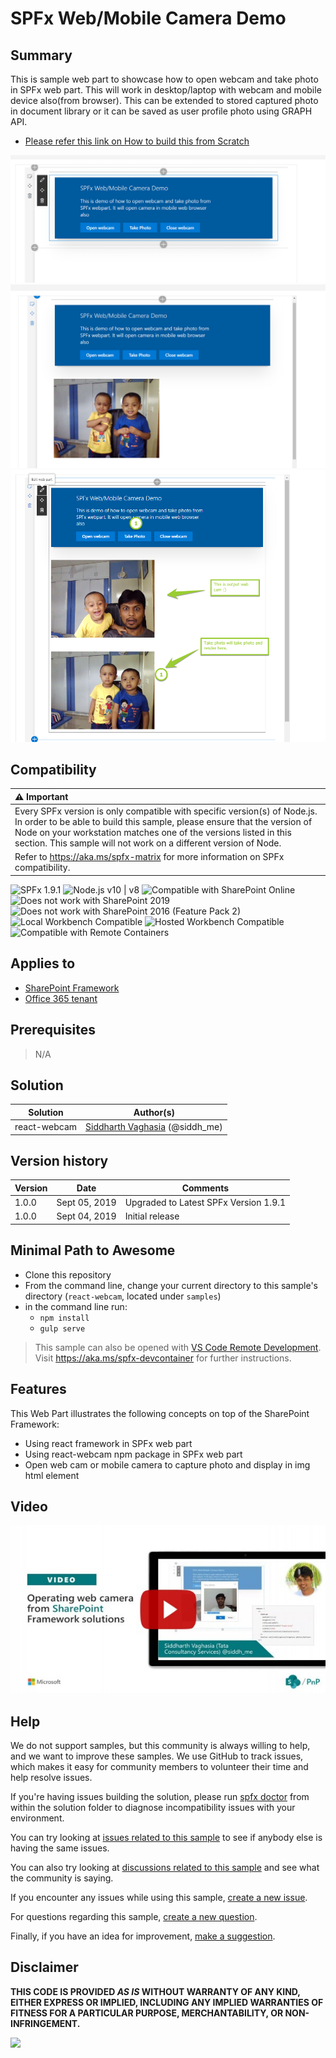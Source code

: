 # SPFx Web/Mobile Camera Demo

## Summary

This is sample web part to showcase how to open webcam and take photo in SPFx web part. This will work in desktop/laptop with webcam and mobile device also(from browser). This can be extended to stored captured photo in document library or it can be saved as user profile photo using GRAPH API.

* [Please refer this link on How to build this from Scratch](https://www.c-sharpcorner.com/article/how-to-open-webmobile-camera-and-take-photo-from-spfx-webpart/)

![Options Available](./assets/3.png?raw=true "Options Available")
![Opening webcam](./assets/4.png?raw=true "Opening webcam")
![Taking photo](./assets/5.png?raw=true "Taking photo")

## Compatibility

| :warning: Important          |
|:---------------------------|
| Every SPFx version is only compatible with specific version(s) of Node.js. In order to be able to build this sample, please ensure that the version of Node on your workstation matches one of the versions listed in this section. This sample will not work on a different version of Node.|
|Refer to <https://aka.ms/spfx-matrix> for more information on SPFx compatibility.   |

![SPFx 1.9.1](https://img.shields.io/badge/SPFx-1.9.1-green.svg) 
![Node.js v10 | v8](https://img.shields.io/badge/Node.js-v10%20%7C%20v8-green.svg) 
![Compatible with SharePoint Online](https://img.shields.io/badge/SharePoint%20Online-Compatible-green.svg)
![Does not work with SharePoint 2019](https://img.shields.io/badge/SharePoint%20Server%202019-Incompatible-red.svg "SharePoint Server 2019 requires SPFx 1.4.1 or lower")
![Does not work with SharePoint 2016 (Feature Pack 2)](https://img.shields.io/badge/SharePoint%20Server%202016%20(Feature%20Pack%202)-Incompatible-red.svg "SharePoint Server 2016 Feature Pack 2 requires SPFx 1.1")
![Local Workbench Compatible](https://img.shields.io/badge/Local%20Workbench-Compatible-green.svg)
![Hosted Workbench Compatible](https://img.shields.io/badge/Hosted%20Workbench-Compatible-green.svg)
![Compatible with Remote Containers](https://img.shields.io/badge/Remote%20Containers-Compatible-green.svg)

## Applies to

* [SharePoint Framework](https://learn.microsoft.com/sharepoint/dev/spfx/sharepoint-framework-overview)
* [Office 365 tenant](https://learn.microsoft.com/sharepoint/dev/spfx/set-up-your-developer-tenant)


## Prerequisites

> N/A

## Solution

Solution|Author(s)
--------|---------
react-webcam | [Siddharth Vaghasia](https://github.com/siddharth-vaghasia) (@siddh_me)

## Version history

Version|Date|Comments
-------|----|--------
1.0.0|Sept 05, 2019|Upgraded to Latest SPFx Version 1.9.1
1.0.0|Sept 04, 2019|Initial release

## Minimal Path to Awesome

* Clone this repository
* From the command line, change your current directory to this sample's directory (`react-webcam`, located under `samples`)
* in the command line run:
  * `npm install`
  * `gulp serve`

>  This sample can also be opened with [VS Code Remote Development](https://code.visualstudio.com/docs/remote/remote-overview). Visit https://aka.ms/spfx-devcontainer for further instructions.


## Features

This Web Part illustrates the following concepts on top of the SharePoint Framework:

* Using react framework in SPFx web part
* Using react-webcam npm package in SPFx web part
* Open web cam or mobile camera to capture photo and display in img html element

## Video

[![Operating web camera from SharePoint Framework solutions](./assets/video-thumbnail.jpg)](https://www.youtube.com/watch?v=YIaCEkjCTKc "Operating web camera from SharePoint Framework solutions")


## Help

We do not support samples, but this community is always willing to help, and we want to improve these samples. We use GitHub to track issues, which makes it easy for  community members to volunteer their time and help resolve issues.

If you're having issues building the solution, please run [spfx doctor](https://pnp.github.io/cli-microsoft365/cmd/spfx/spfx-doctor/) from within the solution folder to diagnose incompatibility issues with your environment.

You can try looking at [issues related to this sample](https://github.com/pnp/sp-dev-fx-webparts/issues?q=label%3A%22sample%3A%20react-webcam") to see if anybody else is having the same issues.

You can also try looking at [discussions related to this sample](https://github.com/pnp/sp-dev-fx-webparts/discussions?discussions_q=react-webcam) and see what the community is saying.

If you encounter any issues while using this sample, [create a new issue](https://github.com/pnp/sp-dev-fx-webparts/issues/new?assignees=&labels=Needs%3A+Triage+%3Amag%3A%2Ctype%3Abug-suspected%2Csample%3A%20react-webcam&template=bug-report.yml&sample=react-webcam&authors=@siddharth-vaghasia&title=react-webcam%20-%20).

For questions regarding this sample, [create a new question](https://github.com/pnp/sp-dev-fx-webparts/issues/new?assignees=&labels=Needs%3A+Triage+%3Amag%3A%2Ctype%3Aquestion%2Csample%3A%20react-webcam&template=question.yml&sample=react-webcam&authors=@siddharth-vaghasia&title=react-webcam%20-%20).

Finally, if you have an idea for improvement, [make a suggestion](https://github.com/pnp/sp-dev-fx-webparts/issues/new?assignees=&labels=Needs%3A+Triage+%3Amag%3A%2Ctype%3Aenhancement%2Csample%3A%20react-webcam&template=question.yml&sample=react-webcam&authors=@siddharth-vaghasia&title=react-webcam%20-%20).

## Disclaimer

**THIS CODE IS PROVIDED *AS IS* WITHOUT WARRANTY OF ANY KIND, EITHER EXPRESS OR IMPLIED, INCLUDING ANY IMPLIED WARRANTIES OF FITNESS FOR A PARTICULAR PURPOSE, MERCHANTABILITY, OR NON-INFRINGEMENT.**



<img src="https://pnptelemetry.azurewebsites.net/sp-dev-fx-webparts/samples/react-webcam" />
